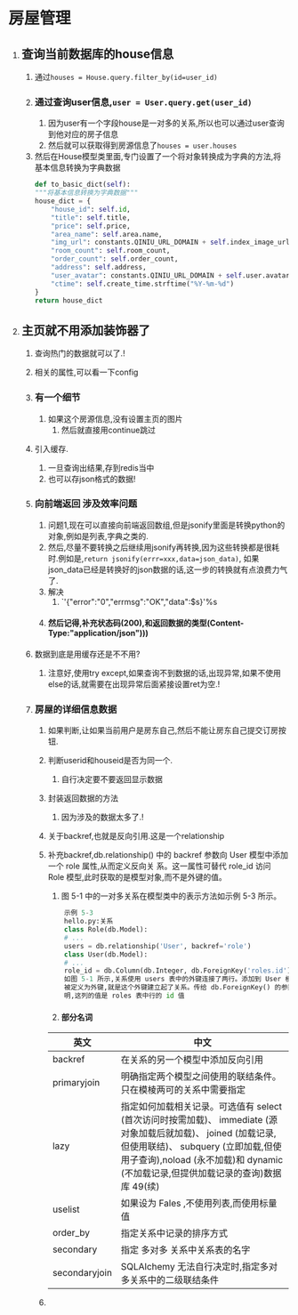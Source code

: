 # 房屋管理
1. ## 查询当前数据库的house信息
    1. 通过`houses = House.query.filter_by(id=user_id)`
    2. ### 通过查询user信息,`user = User.query.get(user_id)`
        1. 因为user有一个字段house是一对多的关系,所以也可以通过user查询到他对应的房子信息
        2. 然后就可以获取得到房源信息了`houses = user.houses`
    3. 然后在House模型类里面,专门设置了一个将对象转换成为字典的方法,将基本信息转换为字典数据
        ```python
        def to_basic_dict(self):
        """将基本信息转换为字典数据"""
        house_dict = {
            "house_id": self.id,
            "title": self.title,
            "price": self.price,
            "area_name": self.area.name,
            "img_url": constants.QINIU_URL_DOMAIN + self.index_image_url if self.index_image_url else "",
            "room_count": self.room_count,
            "order_count": self.order_count,
            "address": self.address,
            "user_avatar": constants.QINIU_URL_DOMAIN + self.user.avatar_url if self.user.avatar_url else "",
            "ctime": self.create_time.strftime("%Y-%m-%d")
        }
        return house_dict
        ```
2. ## 主页就不用添加装饰器了
    1. 查询热门的数据就可以了.!
    2. 相关的属性,可以看一下config
    3. ### 有一个细节
        1. 如果这个房源信息,没有设置主页的图片
            1. 然后就直接用continue跳过
    4. 引入缓存.
        1. 一旦查询出结果,存到redis当中
        2. 也可以存json格式的数据!
    5. ### 向前端返回 涉及效率问题
        1. 问题1,现在可以直接向前端返回数组,但是jsonify里面是转换python的对象,例如是列表,字典之类的.
        2. 然后,尽量不要转换之后继续用jsonify再转换,因为这些转换都是很耗时.例如是,`return jsonify(errr=xxx,data=json_data)`,
            如果json_data已经是转换好的json数据的话,这一步的转换就有点浪费力气了.
        3. 解决
            1. `'{"error":"0","errmsg":"OK","data":$s}'%s
        4. #### 然后记得,补充状态码(200),和返回数据的类型(Content-Type:"application/json")))
    6. 数据到底是用缓存还是不不用?
        1. 注意好,使用try except,如果查询不到数据的话,出现异常,如果不使用else的话,就需要在出现异常后面紧接设置ret为空.!
    
    7. ### 房屋的详细信息数据
        1. 如果判断,让如果当前用户是房东自己,然后不能让房东自己提交订房按钮.
        2. 判断userid和houseid是否为同一个.
            1. 自行决定要不要返回显示数据
        3. 封装返回数据的方法
            1. 因为涉及的数据太多了.!
        4. 关于backref,也就是反向引用.这是一个relationship
        5. 补充backref,db.relationship() 中的 backref 参数向 User 模型中添加一个 role 属性,从而定义反向关
            系。这一属性可替代 role_id 访问 Role 模型,此时获取的是模型对象,而不是外键的值。
            1. 图 5-1 中的一对多关系在模型类中的表示方法如示例 5-3 所示。
            ```python
                示例 5-3
                hello.py:关系
                class Role(db.Model):
                # ...
                users = db.relationship('User', backref='role')
                class User(db.Model):
                # ...
                role_id = db.Column(db.Integer, db.ForeignKey('roles.id'))
                如图 5-1 所示,关系使用 users 表中的外键连接了两行。添加到 User 模型中的 role_id 列
                被定义为外键,就是这个外键建立起了关系。传给 db.ForeignKey() 的参数 'roles.id' 表
                明,这列的值是 roles 表中行的 id 值
            ```
            2. #### 部分名词
           
            |英文|中文|
            |----|--------------|
            |backref |在关系的另一个模型中添加反向引用|
            |primaryjoin |明确指定两个模型之间使用的联结条件。只在模棱两可的关系中需要指定|
            |lazy |指定如何加载相关记录。可选值有 select (首次访问时按需加载)、 immediate (源对象加载后就加载)、 joined (加载记录,但使用联结)、 subquery (立即加载,但使用子查询),noload (永不加载)和 dynamic (不加载记录,但提供加载记录的查询)数据库  49(续)|
            |uselist |如果设为 Fales ,不使用列表,而使用标量值
            |order_by |指定关系中记录的排序方式
            |secondary |指定 多对多 关系中关系表的名字
            |secondaryjoin |SQLAlchemy 无法自行决定时,指定多对多关系中的二级联结条件|
            
        6. 
        
